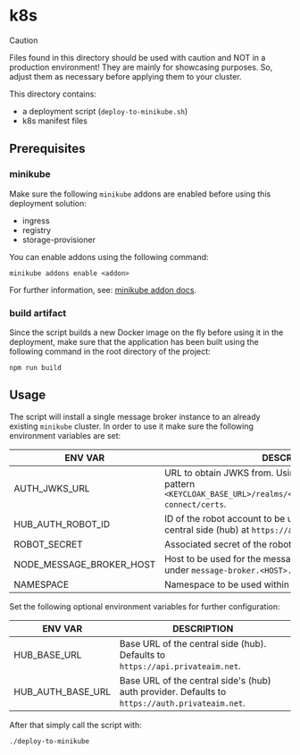 # k8s

> [!CAUTION]
> Files found in this directory should be used with caution and NOT in a production environment! They are mainly for showcasing purposes. So, adjust them as necessary before applying them to your cluster.

This directory contains:
- a deployment script (`deploy-to-minikube.sh`)
- k8s manifest files

## Prerequisites

### minikube

Make sure the following `minikube` addons are enabled before using this deployment solution:

- ingress
- registry
- storage-provisioner

You can enable addons using the following command:

```shell
minikube addons enable <addon>
```

For further information, see: [minikube addon docs](https://minikube.sigs.k8s.io/docs/commands/addons/).

### build artifact

Since the script builds a new Docker image on the fly before using it in the deployment, make sure that the application has been built using the following command in the root directory of the project:

```shell
npm run build
```


## Usage

The script will install a single message broker instance to an already existing `minikube` cluster. In order to use it make sure the following environment variables are set:

| ENV VAR | DESCRIPTION |
|---------|-------------|
| AUTH_JWKS_URL | URL to obtain JWKS from. Using keycloak this has the pattern `<KEYCLOAK_BASE_URL>/realms/<YOUR_REALM>/protocol/openid-connect/certs`. |
| HUB_AUTH_ROBOT_ID | ID of the robot account to be used. Needs to exist on the central side (hub) at `https://auth.privateaim.net/`. |
| ROBOT_SECRET | Associated secret of the robot account. |
| NODE_MESSAGE_BROKER_HOST | Host to be used for the message broker. It will be accessible under `message-broker.<HOST>.nip.io`. |
| NAMESPACE | Namespace to be used within the minikube cluster. |

Set the following optional environment variables for further configuration:

| ENV VAR | DESCRIPTION |
|---------|-------------|
| HUB_BASE_URL | Base URL of the central side (hub). Defaults to `https://api.privateaim.net`. |
| HUB_AUTH_BASE_URL | Base URL of the central side's (hub) auth provider. Defaults to `https://auth.privateaim.net`. |

After that simply call the script with:
```shell
./deploy-to-minikube
```
